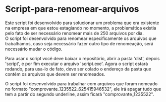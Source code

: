 # Script-para-renomear-arquivos

Este script foi desenvolvido para solucionar um problema que era existente na empresa em que estou estagiando no momento,  a problemática existia pelo fato de ser necessário renomear mais de 250 arquivos por dia.  
O script foi desenvolvido para renomear especificamente os arquivos que trabalhamos, caso seja necessário fazer outro tipo de renomeação, será necessário mudar o código.

Para usar o script você deve baixar o repositório, abrir a pasta 'dist', depois 'script', e por fim executar o arquivo 'script.exe'. Agora o script estará rodando, para usa-lo de fato, deve ser colado o endereço da pasta que contém os arquivos que devem ser renomeados.

O script foi desenvolvido para trabalhar com arquivos que foram nomeado no formato "comprovante_1235522_625415946532", ele irá apagar tudo que tem a partir do segundo underline, assim ficará "comprovante_1235522".
